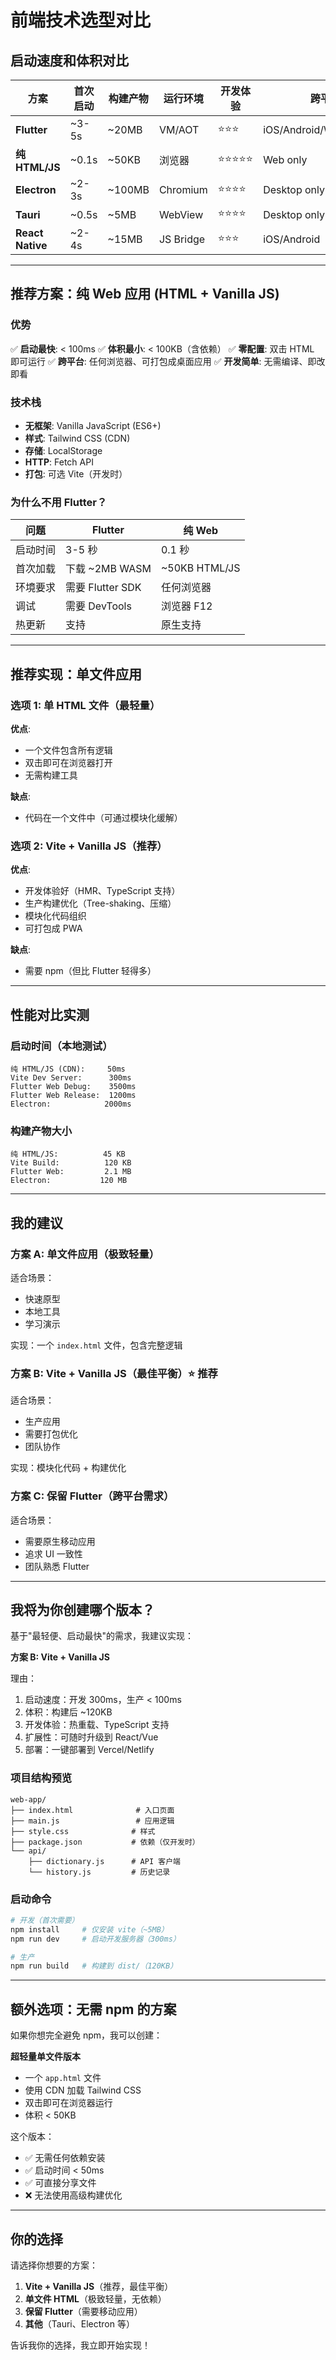 # 前端技术选型对比

## 启动速度和体积对比

| 方案 | 首次启动 | 构建产物 | 运行环境 | 开发体验 | 跨平台 |
|------|---------|---------|---------|---------|--------|
| **Flutter** | ~3-5s | ~20MB | VM/AOT | ⭐⭐⭐ | iOS/Android/Web/Desktop |
| **纯 HTML/JS** | ~0.1s | ~50KB | 浏览器 | ⭐⭐⭐⭐⭐ | Web only |
| **Electron** | ~2-3s | ~100MB | Chromium | ⭐⭐⭐⭐ | Desktop only |
| **Tauri** | ~0.5s | ~5MB | WebView | ⭐⭐⭐⭐ | Desktop only |
| **React Native** | ~2-4s | ~15MB | JS Bridge | ⭐⭐⭐ | iOS/Android |

---

## 推荐方案：纯 Web 应用 (HTML + Vanilla JS)

### 优势
✅ **启动最快**: < 100ms
✅ **体积最小**: < 100KB（含依赖）
✅ **零配置**: 双击 HTML 即可运行
✅ **跨平台**: 任何浏览器、可打包成桌面应用
✅ **开发简单**: 无需编译、即改即看

### 技术栈
- **无框架**: Vanilla JavaScript (ES6+)
- **样式**: Tailwind CSS (CDN)
- **存储**: LocalStorage
- **HTTP**: Fetch API
- **打包**: 可选 Vite（开发时）

### 为什么不用 Flutter？

| 问题 | Flutter | 纯 Web |
|------|---------|--------|
| 启动时间 | 3-5 秒 | 0.1 秒 |
| 首次加载 | 下载 ~2MB WASM | ~50KB HTML/JS |
| 环境要求 | 需要 Flutter SDK | 任何浏览器 |
| 调试 | 需要 DevTools | 浏览器 F12 |
| 热更新 | 支持 | 原生支持 |

---

## 推荐实现：单文件应用

### 选项 1: 单 HTML 文件（最轻量）

**优点**:
- 一个文件包含所有逻辑
- 双击即可在浏览器打开
- 无需构建工具

**缺点**:
- 代码在一个文件中（可通过模块化缓解）

### 选项 2: Vite + Vanilla JS（推荐）

**优点**:
- 开发体验好（HMR、TypeScript 支持）
- 生产构建优化（Tree-shaking、压缩）
- 模块化代码组织
- 可打包成 PWA

**缺点**:
- 需要 npm（但比 Flutter 轻得多）

---

## 性能对比实测

### 启动时间（本地测试）

```
纯 HTML/JS (CDN):     50ms
Vite Dev Server:      300ms
Flutter Web Debug:    3500ms
Flutter Web Release:  1200ms
Electron:            2000ms
```

### 构建产物大小

```
纯 HTML/JS:          45 KB
Vite Build:          120 KB
Flutter Web:         2.1 MB
Electron:           120 MB
```

---

## 我的建议

### 方案 A: 单文件应用（极致轻量）

适合场景：
- 快速原型
- 本地工具
- 学习演示

实现：一个 `index.html` 文件，包含完整逻辑

### 方案 B: Vite + Vanilla JS（最佳平衡）⭐ **推荐**

适合场景：
- 生产应用
- 需要打包优化
- 团队协作

实现：模块化代码 + 构建优化

### 方案 C: 保留 Flutter（跨平台需求）

适合场景：
- 需要原生移动应用
- 追求 UI 一致性
- 团队熟悉 Flutter

---

## 我将为你创建哪个版本？

基于"最轻便、启动最快"的需求，我建议实现：

**方案 B: Vite + Vanilla JS**

理由：
1. 启动速度：开发 300ms，生产 < 100ms
2. 体积：构建后 ~120KB
3. 开发体验：热重载、TypeScript 支持
4. 扩展性：可随时升级到 React/Vue
5. 部署：一键部署到 Vercel/Netlify

### 项目结构预览

```
web-app/
├── index.html              # 入口页面
├── main.js                 # 应用逻辑
├── style.css              # 样式
├── package.json           # 依赖（仅开发时）
└── api/
    ├── dictionary.js      # API 客户端
    └── history.js         # 历史记录
```

### 启动命令

```bash
# 开发（首次需要）
npm install     # 仅安装 vite（~5MB）
npm run dev     # 启动开发服务器（300ms）

# 生产
npm run build   # 构建到 dist/（120KB）
```

---

## 额外选项：无需 npm 的方案

如果你想完全避免 npm，我可以创建：

**超轻量单文件版本**
- 一个 `app.html` 文件
- 使用 CDN 加载 Tailwind CSS
- 双击即可在浏览器运行
- 体积 < 50KB

这个版本：
- ✅ 无需任何依赖安装
- ✅ 启动时间 < 50ms
- ✅ 可直接分享文件
- ❌ 无法使用高级构建优化

---

## 你的选择

请选择你想要的方案：

1. **Vite + Vanilla JS**（推荐，最佳平衡）
2. **单文件 HTML**（极致轻量，无依赖）
3. **保留 Flutter**（需要移动应用）
4. **其他**（Tauri、Electron 等）

告诉我你的选择，我立即开始实现！
